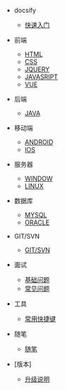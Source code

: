 - docsify

  - [快速入门](quickstart.md)
  
- 前端

  - [HTML](quickstart.md)
  - [CSS](quickstart.md)
  - [JQUERY](quickstart.md)
  - [JAVASRIPT](quickstart.md)
  - [VUE](quickstart.md)

- 后端
  - [JAVA](view-permission.md)

- 移动端
  - [ANDROID](view-permission.md)
  - [IOS](view-permission.md)

- 服务器

  - [WINDOW](selector.md)
  - [LINUX](selector.md)

- 数据库

  - [MYSQL](oracle.md)
  - [ORACLE](oracle.md)

- GIT/SVN

  - [GIT/SVN](oracle.md)
  

- 面试

  - [基础问题](interview/base.md)  
  - [常见问题](interview/interview.md)  
  
- 工具

  - [常用快捷键](hotkey.md)  
  
- 随笔

  - [随笔](oracle.md)  

- [版本]
	
  - [升级说明](version.md)
